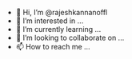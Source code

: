 - 👋 Hi, I’m @rajeshkannanoffl
- 👀 I’m interested in ...
- 🌱 I’m currently learning ...
- 💞️ I’m looking to collaborate on ...
- 📫 How to reach me ...

<!---
rajeshkannanoffl/rajeshkannanoffl is a ✨ special ✨ repository because its `README.md` (this file) appears on your GitHub profile.
You can click the Preview link to take a look at your changes.
--->
